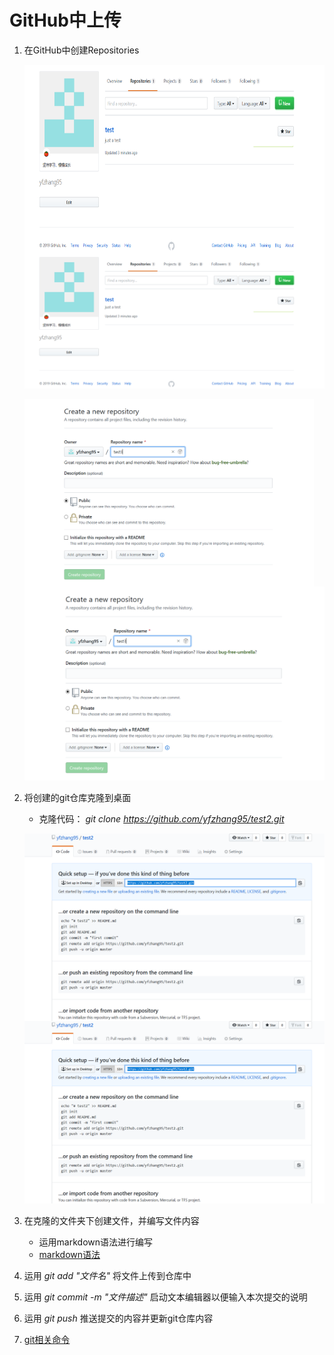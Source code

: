 # GitHub中上传
1. 在GitHub中创建Repositories  

    <img src='./1.png' winth = '300' height = '300' div align = center>![创建git仓库](./1.png "创建git仓库")


    <img src='./2.png' winth = '300' height = '300' div align = center>![创建git仓库](./2.png "创建git仓库")  

2. 将创建的git仓库克隆到桌面  

    + 克隆代码： *git clone https://github.com/yfzhang95/test2.git*  

    <img src='./3.png' winth = '300' height = '300' div align = center>![git仓库](./3.png "git仓库")  

3. 在克隆的文件夹下创建文件，并编写文件内容
    + 运用markdown语法进行编写
    + [markdown语法](https://www.jianshu.com/p/191d1e21f7ed)
4. 运用 *git add "文件名"* 将文件上传到仓库中
5. 运用 *git commit -m "文件描述"* 启动文本编辑器以便输入本次提交的说明
6. 运用 *git push* 推送提交的内容并更新git仓库内容  
7. [git相关命令](https://www.jianshu.com/p/15a4dee9c5df)